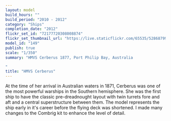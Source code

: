 ```yaml
---
layout: model
build_hours: ""
build_period: "2010 - 2012"
category: "Ships"
completion_date: "2012"
flickr_set_id: "72177720308008874"
flickr_set_thumbnail_url: "https://live.staticflickr.com/65535/52868799836_bd6b49788a_m.jpg"
model_id: "149"
publish: true
scale: "1/350"
summary: "HMVS Cerberus 1877, Port Philip Bay, Australia

"
title: "HMVS Cerberus"
---
```


At the time of her arrival in Australian waters in 1871, Cerberus was one of the most powerful warships in the Southern hemisphere. She was the first ship to have the classic pre-dreadnought layout with twin turrets fore and aft and a central superstructure between them. The model represents the ship early in it's career before the flying deck was shortened. I made many changes to the Combrig kit to enhance the level of detail.
